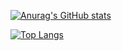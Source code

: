 [![Anurag's GitHub stats](https://github-readme-stats.vercel.app/api?username=Lucasvazmartins&show_icons=true&theme=radical)](https://github.com/anuraghazra/github-readme-stats)

[![Top Langs](https://github-readme-stats.vercel.app/api/top-langs/?username=Lucasvazmartins&theme=radical)](https://github.com/anuraghazra/github-readme-stats)
